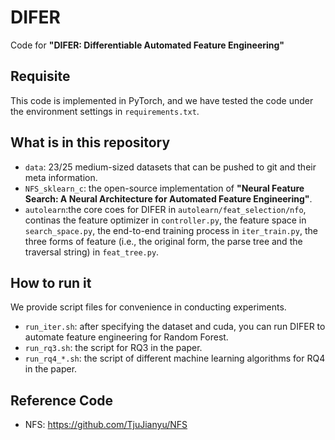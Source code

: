 # DIFER

Code for **"DIFER: Differentiable Automated Feature Engineering"**

## Requisite

This code is implemented in PyTorch, and we have tested the code under the environment settings in `requirements.txt`.

## What is in this repository

- `data`: $23/25$ medium-sized datasets that can be pushed to git and their meta information.
- `NFS_sklearn_c`: the open-source implementation of **"Neural Feature Search: A Neural Architecture for Automated Feature Engineering"**.
- `autolearn`:the core coes for DIFER in `autolearn/feat_selection/nfo`, continas the feature optimizer in `controller.py`, the feature space in `search_space.py`, the end-to-end training process in `iter_train.py`, the three forms of feature (i.e., the original form, the parse tree and the traversal string) in `feat_tree.py`.

## How to run it

We provide script files for convenience in conducting experiments.
- `run_iter.sh`: after specifying the dataset and cuda, you can run DIFER to automate feature engineering for Random Forest.
- `run_rq3.sh`: the script for RQ3 in the paper.
- `run_rq4_*.sh`: the script of different machine learning algorithms for RQ4 in the paper.


## Reference Code

- NFS: https://github.com/TjuJianyu/NFS
